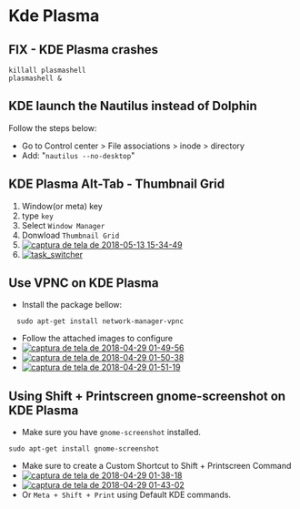# Kde Plasma

## FIX - KDE Plasma crashes

```
killall plasmashell
plasmashell &
```

## KDE launch the Nautilus instead of Dolphin

Follow the steps below:

* Go to Control center > File associations > inode > directory&#x20;
* Add: "`nautilus --no-desktop`"

## KDE Plasma Alt-Tab - Thumbnail Grid

1. Window(or meta) key
2. type `key`
3. Select `Window Manager`
4. Donwload `Thumbnail Grid`
5. [![captura de tela de 2018-05-13 15-34-49](https://user-images.githubusercontent.com/3949238/39970563-e3442126-56c3-11e8-80c5-e941ea37bc30.png)](https://user-images.githubusercontent.com/3949238/39970563-e3442126-56c3-11e8-80c5-e941ea37bc30.png)
6. [![task\_switcher](https://user-images.githubusercontent.com/3949238/39970590-6ef2344c-56c4-11e8-8b79-acb0e16cd873.gif)](https://user-images.githubusercontent.com/3949238/39970590-6ef2344c-56c4-11e8-8b79-acb0e16cd873.gif)

## Use VPNC on KDE Plasma

* Install the package bellow:

```
  sudo apt-get install network-manager-vpnc
```

* Follow the attached images to configure
* [![captura de tela de 2018-04-29 01-49-56](https://user-images.githubusercontent.com/3949238/39403420-1f120c40-4b52-11e8-8e34-ccd014f35857.png)](https://user-images.githubusercontent.com/3949238/39403420-1f120c40-4b52-11e8-8e34-ccd014f35857.png)
* [![captura de tela de 2018-04-29 01-50-38](https://user-images.githubusercontent.com/3949238/39403422-1f4363ee-4b52-11e8-8a32-e27d6d20c62d.png)](https://user-images.githubusercontent.com/3949238/39403422-1f4363ee-4b52-11e8-8a32-e27d6d20c62d.png)
* [![captura de tela de 2018-04-29 01-51-19](https://user-images.githubusercontent.com/3949238/39403423-1f63e95c-4b52-11e8-89b0-1a423cd00cd2.png)](https://user-images.githubusercontent.com/3949238/39403423-1f63e95c-4b52-11e8-89b0-1a423cd00cd2.png)

## Using Shift + Printscreen gnome-screenshot on KDE Plasma

* Make sure you have `gnome-screenshot` installed.

```
sudo apt-get install gnome-screenshot
```

* Make sure to create a Custom Shortcut to Shift + Printscreen Command
* [![captura de tela de 2018-04-29 01-38-18](https://user-images.githubusercontent.com/3949238/39403305-e3374e18-4b4e-11e8-98a3-51ce2e17b605.png)](https://user-images.githubusercontent.com/3949238/39403305-e3374e18-4b4e-11e8-98a3-51ce2e17b605.png)
* [![captura de tela de 2018-04-29 01-43-02](https://user-images.githubusercontent.com/3949238/39403306-e6bd4970-4b4e-11e8-855d-61591d7c86c0.png)](https://user-images.githubusercontent.com/3949238/39403306-e6bd4970-4b4e-11e8-855d-61591d7c86c0.png)
* Or `Meta + Shift + Print` using Default KDE commands.
